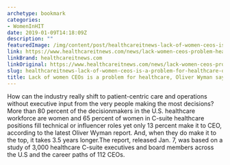 ```yaml
---
archetype: bookmark
categories:
- WomenInHIT
date: 2019-01-09T14:18:09Z
description: ""
featuredImage: /img/content/post/healthcareitnews-lack-of-women-ceos-is-a-problem-for-healthcare-oliver-wyman-says.JPG
link: https://www.healthcareitnews.com/news/lack-women-ceos-problem-healthcare-oliver-wyman-says
linkBrand: healthcareitnews.com
linkOriginal: https://www.healthcareitnews.com/news/lack-women-ceos-problem-healthcare-oliver-wyman-says
slug: healthcareitnews-lack-of-women-ceos-is-a-problem-for-healthcare-oliver-wyman-says
title: Lack of women CEOs is a problem for healthcare, Oliver Wyman says
---
```

How can the industry really shift to patient-centric care and operations without executive input from the very people making the most decisions? More than 80 percent of the decisionmakers in the U.S. healthcare workforce are women and 65 percent of women in C-suite healthcare positions fill technical or influencer roles yet only 13 percent make it to CEO, according to the latest Oliver Wyman report. And, when they do make it to the top, it takes 3.5 years longer.The report, released Jan. 7, was based on a study of 3,000 healthcare C-suite executives and board members across the U.S and the career paths of 112 CEOs.

